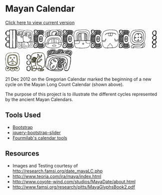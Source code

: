 # Mayan Calendar

[Click here to view current version](http://shaunlebron.github.io/MayanCalendar/)

<img src="img/13.gif"><img src="img/baktun.gif"><img src="img/0.gif"><img src="img/katun.gif"><img src="img/0.gif"><img src="img/tun.gif"><img src="img/0.gif"><img src="img/winal.gif"><img src="img/0.gif"><img src="img/kin.gif"><img src="img/4.gif"><img src="img/tzolkin/ajaw.gif"><img src="img/3.gif"><img src="img/haab/kankin.gif"><img src="img/g9.gif">

21 Dec 2012 on the Gregorian Calendar marked the beginning of a new cycle on the Mayan Long Count Calendar (shown above).

The purpose of this project is to illustrate the different cycles represented by the ancient Mayan Calendars.

## Tools Used

* [Bootstrap](http://twitter.github.com/bootstrap/)
* [jquery-bootstrap-slider](https://github.com/logicmd/jquery-bootstrap-slider)
* [Fourmilab's calendar tools](http://www.fourmilab.ch/documents/calendar/)

## Resources

* Images and Testing courtesy of http://research.famsi.org/date_mayaLC.php
* http://www.teoria.com/jra/maya/index.html
* http://www.coyote-wind.com/studios/MayaDate/about.html
* http://www.famsi.org/research/pitts/MayaGlyphsBook2.pdf
